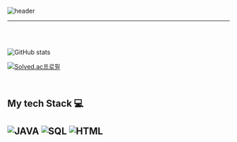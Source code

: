 ![header](https://capsule-render.vercel.app/api?type=waving&color=0:feac5e,50:c779d0,100:4bc0c8&height=250&text=Welcome%20to%2002Java&animation=twinkling&fontColor=f3f6f4&fontAlignY=40)
***

<br/><br/>

![GitHub stats](https://github-readme-stats.vercel.app/api?username=GayeongEom&show_icons=true&theme=solarized-light)
 
 [![Solved.ac프로필](http://mazassumnida.wtf/api/generate_badge?boj=um5605)](https://solved.ac/um5605) 

<br/>
<h2> My tech Stack 💻 <h2>

![JAVA](https://img.shields.io/badge/Java-Eclipse-orange)
![SQL](https://img.shields.io/badge/SQL-Oracle%20SQL-lightblue)
![HTML](https://img.shields.io/badge/HTML-Eclipse-lightgrey) 

<!--
**GayeongEom/GayeongEom** is a ✨ _special_ ✨ repository because its `README.md` (this file) appears on your GitHub profile.

Here are some ideas to get you started:

- 🔭 I’m currently working on ...
- 🌱 I’m currently learning ...
- 👯 I’m looking to collaborate on ...
- 🤔 I’m looking for help with ...
- 💬 Ask me about ...
- 📫 How to reach me: ...
- 😄 Pronouns: ...
- ⚡ Fun fact: ...
-->
